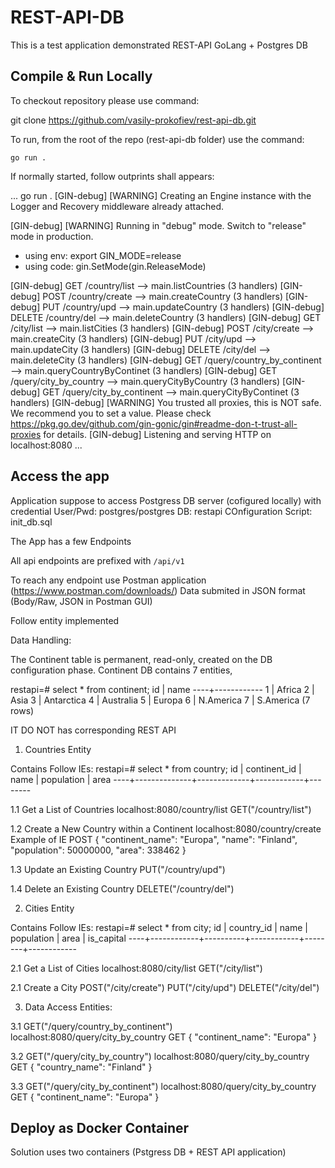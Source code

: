 # REST-API-DB

This is a test application demonstrated REST-API GoLang + Postgres DB

## Compile & Run Locally

To checkout repository please use command:

git clone https://github.com/vasily-prokofiev/rest-api-db.git


To run, from the root of the repo (rest-api-db folder) use the command:

```
go run .
```

If normally started, follow outprints shall appears:

...
go run .
[GIN-debug] [WARNING] Creating an Engine instance with the Logger and Recovery middleware already attached.

[GIN-debug] [WARNING] Running in "debug" mode. Switch to "release" mode in production.
 - using env:   export GIN_MODE=release
 - using code:  gin.SetMode(gin.ReleaseMode)

[GIN-debug] GET    /country/list             --> main.listCountries (3 handlers)
[GIN-debug] POST   /country/create           --> main.createCountry (3 handlers)
[GIN-debug] PUT    /country/upd              --> main.updateCountry (3 handlers)
[GIN-debug] DELETE /country/del              --> main.deleteCountry (3 handlers)
[GIN-debug] GET    /city/list                --> main.listCities (3 handlers)
[GIN-debug] POST   /city/create              --> main.createCity (3 handlers)
[GIN-debug] PUT    /city/upd                 --> main.updateCity (3 handlers)
[GIN-debug] DELETE /city/del                 --> main.deleteCity (3 handlers)
[GIN-debug] GET    /query/country_by_continent --> main.queryCountryByContinet (3 handlers)
[GIN-debug] GET    /query/city_by_country    --> main.queryCityByCountry (3 handlers)
[GIN-debug] GET    /query/city_by_continent  --> main.queryCityByContinet (3 handlers)
[GIN-debug] [WARNING] You trusted all proxies, this is NOT safe. We recommend you to set a value.
Please check https://pkg.go.dev/github.com/gin-gonic/gin#readme-don-t-trust-all-proxies for details.
[GIN-debug] Listening and serving HTTP on localhost:8080
...

## Access the app 

Application suppose to access Postgress DB server (cofigured locally) with credential 
User/Pwd: postgres/postgres
DB: restapi
COnfiguration Script: init_db.sql <TODO>

The App has a few Endpoints

All api endpoints are prefixed with `/api/v1` <TODO>

To reach any endpoint use Postman application  (https://www.postman.com/downloads/)
Data submited in JSON format (Body/Raw, JSON in Postman GUI)

Follow entity implemented

Data Handling:

The Continent table is permanent, read-only, created on the DB configuration phase. 
Continent DB contains 7 entities, 

restapi=# select * from continent;
 id |    name
----+------------
  1 | Africa
  2 | Asia
  3 | Antarctica
  4 | Australia
  5 | Europa
  6 | N.America
  7 | S.America
(7 rows)

IT DO NOT has corresponding REST API

1. Countries Entity

Contains Follow IEs:
restapi=# select * from country;
 id | continent_id |    name     | population |  area
----+--------------+-------------+------------+--------

1.1 Get a List of Countries
localhost:8080/country/list
GET("/country/list")

1.2 Create a New Country within a Continent
localhost:8080/country/create
Example of IE 
POST
    {
        "continent_name": "Europa",
        "name": "Finland",
        "population": 50000000,
        "area": 338462
    }

1.3 Update an Existing Country
PUT("/country/upd")

1.4 Delete an Existing Country
DELETE("/country/del")

2. Cities Entity

Contains Follow IEs:
restapi=# select * from city;
 id | country_id |   name   | population |  area  | is_capital
----+------------+----------+------------+--------+------------

2.1 Get a List of Cities
localhost:8080/city/list
GET("/city/list")

2.1 Create a City 
POST("/city/create")
PUT("/city/upd")
DELETE("/city/del")



3. Data Access Entities:

3.1 GET("/query/country_by_continent")
localhost:8080/query/city_by_country
GET
    {
        "continent_name": "Europa"
    }

3.2 GET("/query/city_by_country")
localhost:8080/query/city_by_country
GET
    {
        "country_name": "Finland"
    }

3.3 GET("/query/city_by_continent")
localhost:8080/query/city_by_country
GET
    {
        "continent_name": "Europa"
    }



## Deploy as Docker Container

Solution uses two containers (Pstgress DB + REST API application) <TO DO>

